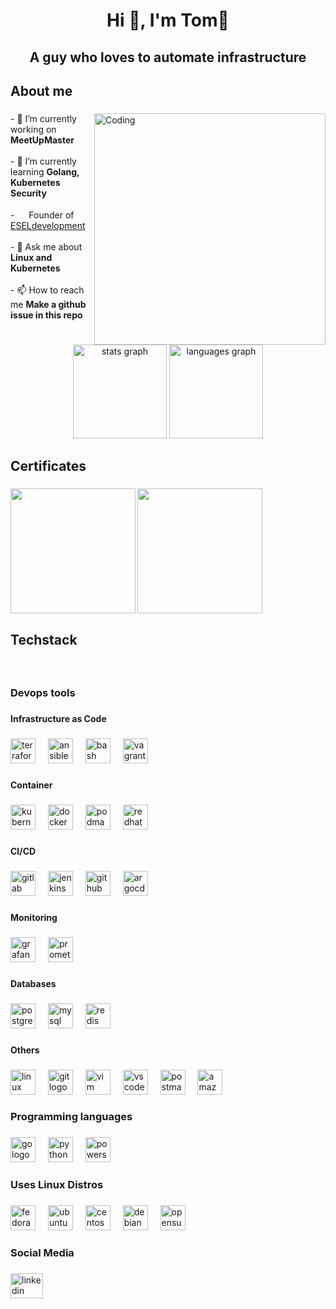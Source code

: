 <h1 align="center">Hi 👋, I'm Tom🙂</h1>

###

<h2 align="center">A guy who loves to automate infrastructure</h2>

###

<h2 align="left">About me</h2>

###

<img align="right" alt="Coding" width="370" src="https://user-images.githubusercontent.com/74038190/238355349-7d484dc9-68a9-4ee6-a767-aea59035c12d.gif">


###

<p align="left">- 🔭 I’m currently working on <b>MeetUpMaster</b><br><br>- 🌱 I’m currently learning <b>Golang, Kubernetes Security</b><br><br>- <img height="15" src="https://www.esel.dev/img/esel_logo_transparent.png"/> Founder of <a href="https://www.esel.dev">ESELdevelopment</a><br><br>- 💬 Ask me about <b>Linux and Kubernetes</b><br><br>- 📫 How to reach me <b>Make a github issue in this repo </b><br></p>

###

<div align="center">
  <img src="https://github-readme-stats.vercel.app/api?username=tzabbi&hide_title=false&hide_rank=false&show_icons=true&include_all_commits=true&count_private=true&disable_animations=false&theme=dracula&locale=en&hide_border=false&order=1" height="150" alt="stats graph"  />
  <img src="https://github-readme-stats.vercel.app/api/top-langs?username=tzabbi&locale=en&hide_title=false&layout=compact&card_width=320&langs_count=5&theme=dracula&hide_border=false&order=2" height="150" alt="languages graph"  />
</div>

###

<h2 align="left">Certificates</h2>

###

<img align="left" height="200" src="https://www.it-schulungen.com/images/logos/logo_cka_whitetext-300x293.png"  />

###

<img align="left" height="200" src="https://www.guruteamirl.com/_fileupload/Image/Certification/Certification-311411343-lpic-1.jpg"  />

###

<br clear="both">

<h2 align="left">Techstack</h2>

###

<br clear="both">

<h3 align="left">Devops tools</h3>

###

<h4 align="left">Infrastructure as Code</h4>

###

<div align="left">
  <img src="https://cdn.jsdelivr.net/gh/devicons/devicon/icons/terraform/terraform-original.svg" height="40" alt="terraform logo"  />
  <img width="12" />
  <img src="https://cdn.jsdelivr.net/gh/devicons/devicon/icons/ansible/ansible-original.svg" height="40" alt="ansible logo"  />
  <img width="12" />
  <img src="https://cdn.jsdelivr.net/gh/devicons/devicon/icons/bash/bash-original.svg" height="40" alt="bash logo"  />
  <img width="12" />
  <img src="https://cdn.jsdelivr.net/gh/devicons/devicon/icons/vagrant/vagrant-original.svg" height="40" alt="vagrant logo"  />
</div>

###

<h4 align="left">Container</h4>

###

<div align="left">
  <img src="https://skillicons.dev/icons?i=kubernetes" height="40" alt="kubernetes logo"  />
  <img width="12" />
  <img src="https://cdn.jsdelivr.net/gh/devicons/devicon/icons/docker/docker-original.svg" height="40" alt="docker logo"  />
  <img width="12" />
  <img src="https://cdn.jsdelivr.net/gh/devicons/devicon/icons/podman/podman-original.svg" height="40" alt="podman logo"  />
  <img width="12" />
  <img src="https://cdn.simpleicons.org/redhatopenshift/EE0000" height="40" alt="redhatopenshift logo"  />
</div>

###

<h4 align="left">CI/CD</h4>

###

<div align="left">
  <img src="https://skillicons.dev/icons?i=gitlab" height="40" alt="gitlab logo"  />
  <img width="12" />
  <img src="https://skillicons.dev/icons?i=jenkins" height="40" alt="jenkins logo"  />
  <img width="12" />
  <img src="https://skillicons.dev/icons?i=github" height="40" alt="github logo"  />
  <img width="12" />
  <img src="https://cdn.jsdelivr.net/gh/devicons/devicon/icons/argocd/argocd-original.svg" height="40" alt="argocd logo"  />
</div>

###

<h4 align="left">Monitoring</h4>

###

<div align="left">
  <img src="https://cdn.jsdelivr.net/gh/devicons/devicon/icons/grafana/grafana-original.svg" height="40" alt="grafana logo"  />
  <img width="12" />
  <img src="https://cdn.jsdelivr.net/gh/devicons/devicon/icons/prometheus/prometheus-original.svg" height="40" alt="prometheus logo"  />
</div>

###

<h4 align="left">Databases</h4>

###

<div align="left">
  <img src="https://cdn.jsdelivr.net/gh/devicons/devicon/icons/postgresql/postgresql-original.svg" height="40" alt="postgresql logo"  />
  <img width="12" />
  <img src="https://cdn.jsdelivr.net/gh/devicons/devicon/icons/mysql/mysql-original.svg" height="40" alt="mysql logo"  />
  <img width="12" />
  <img src="https://cdn.jsdelivr.net/gh/devicons/devicon/icons/redis/redis-original.svg" height="40" alt="redis logo"  />
</div>

###

<h4 align="left">Others</h4>

###

<div align="left">
  <img src="https://cdn.jsdelivr.net/gh/devicons/devicon/icons/linux/linux-original.svg" height="40" alt="linux logo"  />
  <img width="12" />
  <img src="https://cdn.jsdelivr.net/gh/devicons/devicon/icons/git/git-original.svg" height="40" alt="git logo"  />
  <img width="12" />
  <img src="https://cdn.jsdelivr.net/gh/devicons/devicon/icons/vim/vim-original.svg" height="40" alt="vim logo"  />
  <img width="12" />
  <img src="https://cdn.jsdelivr.net/gh/devicons/devicon/icons/vscode/vscode-original.svg" height="40" alt="vscode logo"  />
  <img width="12" />
  <img src="https://skillicons.dev/icons?i=postman" height="40" alt="postman logo"  />
  <img width="12" />
  <img src="https://skillicons.dev/icons?i=aws" height="40" alt="amazonwebservices logo"  />
</div>

###

<h3 align="left">Programming languages</h3>

###

<div align="left">
  <img src="https://cdn.jsdelivr.net/gh/devicons/devicon/icons/go/go-original.svg" height="40" alt="go logo"  />
  <img width="12" />
  <img src="https://cdn.jsdelivr.net/gh/devicons/devicon/icons/python/python-original.svg" height="40" alt="python logo"  />
  <img width="12" />
  <img src="https://cdn.simpleicons.org/powershell/5391FE" height="40" alt="powershell logo"  />
</div>

###

<h3 align="left">Uses Linux Distros</h3>

###

<div align="left">
  <img src="https://cdn.jsdelivr.net/gh/devicons/devicon/icons/fedora/fedora-original.svg" height="40" alt="fedora logo"  />
  <img width="12" />
  <img src="https://cdn.simpleicons.org/ubuntu/E95420" height="40" alt="ubuntu logo"  />
  <img width="12" />
  <img src="https://cdn.jsdelivr.net/gh/devicons/devicon/icons/centos/centos-original.svg" height="40" alt="centos logo"  />
  <img width="12" />
  <img src="https://cdn.simpleicons.org/debian/A81D33" height="40" alt="debian logo"  />
  <img width="12" />
  <img src="https://cdn.simpleicons.org/opensuse/73BA25" height="40" alt="opensuse logo"  />
</div>

###

<h3 align="left">Social Media</h3>

###

<div align="left">
  <a href="https://www.linkedin.com/in/tom-zaspel-61128a204/" target="_blank">
    <img src="https://raw.githubusercontent.com/maurodesouza/profile-readme-generator/master/src/assets/icons/social/linkedin/default.svg" width="52" height="40" alt="linkedin logo"  />
  </a>
</div>

###

